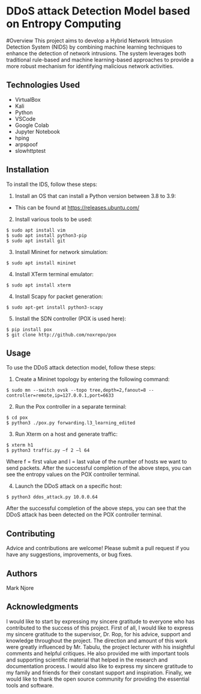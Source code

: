 # DDoS attack Detection Model based on Entropy Computing
#Overview
This project aims to develop a Hybrid Network Intrusion Detection System (NIDS) by combining machine learning techniques to enhance the detection of network intrusions. The system leverages both traditional rule-based and machine learning-based approaches to provide a more robust mechanism for identifying malicious network activities.
## Technologies Used
- VirtualBox
- Kali
- Python
- VSCode
- Google Colab
- Jupyter Notebook
- hping
- arpspoof
- slowhttptest
## Installation
To install the IDS, follow these steps:
1. Install an OS that can install a Python version between 3.8 to 3.9:

* This can be found at https://releases.ubuntu.com/

2. Install various tools to be used:

```
$ sudo apt install vim
$ sudo apt install python3-pip
$ sudo apt install git
```

3. Install Mininet for network simulation:

```
$ sudo apt install mininet
```

4. Install XTerm terminal emulator:

```
$ sudo apt install xterm
```

4. Install Scapy for packet generation:

```
$ sudo apt-get install python3-scapy
```

5. Install the SDN controller (POX is used here):

```
$ pip install pox
$ git clone http://github.com/noxrepo/pox
```

## Usage
To use the DDoS attack detection model, follow these steps:

1. Create a Mininet topology by entering the following command:

```
$ sudo mn --switch ovsk --topo tree,depth=2,fanout=8 --controller=remote,ip=127.0.0.1,port=6633
```

2. Run the Pox controller in a separate terminal:

```
$ cd pox
$ python3 ./pox.py forwarding.l3_learning_edited
```

3. Run Xterm on a host and generate traffic:

```
$ xterm h1
$ python3 traffic.py –f 2 –l 64
```

Where f = first value and l = last value of the number of hosts we want to send packets. After the successful completion of the above steps, you can see the entropy values on the POX controller terminal.

4. Launch the DDoS attack on a specific host:

```
$ python3 ddos_attack.py 10.0.0.64
```

After the successful completion of the above steps, you can see that the DDoS attack has been detected on the POX controller terminal. 


## Contributing 
Advice and contributions are welcome! Please submit a pull request if you have any suggestions, improvements, or bug fixes.

## Authors 
Mark Njore

## Acknowledgments
I would like to start by expressing my sincere gratitude to everyone who has contributed to the success of this project. First of all, I would like to express my sincere gratitude to the supervisor, Dr. Rop, for his advice, support and knowledge throughout the project. The direction and amount of this work were greatly influenced by Mr. Tabulu, the project lecturer with his insightful comments and helpful critiques. He also provided me with important tools and supporting scientific material that helped in the research and documentation process. I would also like to express my sincere gratitude to my family and friends for their constant support and inspiration.  Finally, we would like to thank the open source community for providing the essential tools and software.
